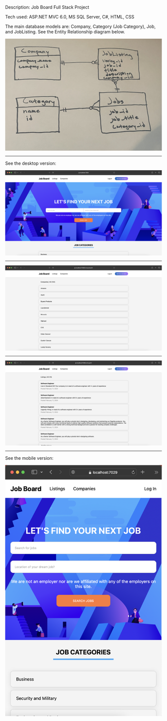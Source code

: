 Description: Job Board Full Stack Project

Tech used: ASP.NET MVC 6.0, MS SQL Server, C#, HTML, CSS

The main database models are: Company, Category (Job Category), Job, and JobListing. See the Entity Relationship diagram below.

![alt](./model.jpg)

<hr>

See the desktop version:

![alt](./desktop.png)

<hr>

![alt](./companies-all.png)

<hr>

![alt](./listings-all.png)

<hr>

See the mobile version:

![alt](./mobile.png)